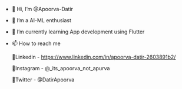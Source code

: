 - 👋 Hi, I’m @Apoorva-Datir
- 👀 I’m a AI-ML enthusiast
- 🌱 I’m currently learning App development using Flutter

- 📫 How to reach me 
    
    
    📌Linkedin - https://www.linkedin.com/in/apoorva-datir-2603891b2/
    
    📌Instagram - @_its_apoorva_not_apurva
    
    📌Twitter - @DatirApoorva

<!---
Apoorva-Datir/Apoorva-Datir is a ✨ special ✨ repository because its `README.md` (this file) appears on your GitHub profile.
You can click the Preview link to take a look at your changes.
--->
